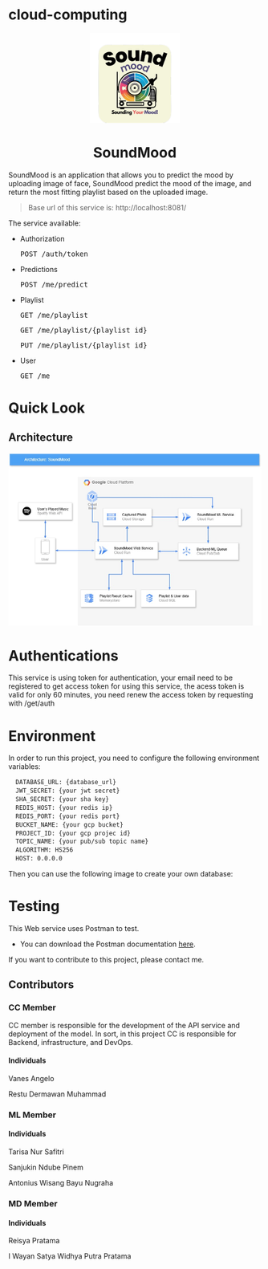 # cloud-computing
<p align="center">
  <img src="assets/soundmood.png" alt="logo" height="180" />
</p>

<h1 align="center">SoundMood</h1>

<div align="center">

</div>

SoundMood is an application that allows you to predict the mood by uploading image of face, SoundMood predict the mood of the image, and return the most fitting playlist based on the uploaded image.

> Base url of this service is: http://localhost:8081/

The service available:

- Authorization
  <pre>POST /auth/token</pre>

- Predictions
  <pre>POST /me/predict</pre>

- Playlist
  <pre>GET /me/playlist</pre>
  <pre>GET /me/playlist/{playlist_id}</pre>
  <pre>PUT /me/playlist/{playlist_id}</pre>

- User
  <pre>GET /me</pre>

# Quick Look

## Architecture

<p align="center">
  <img src="assets/architecture.png" alt="architecture diagram" />
</p>

# Authentications

This service is using token for authentication, your email need to be registered to get access token for using this service, the acess token is valid for only 60 minutes, you need renew the access token by requesting with /get/auth

# Environment

In order to run this project, you need to configure the following environment variables:

```bash
  DATABASE_URL: {database_url}
  JWT_SECRET: {your jwt secret}
  SHA_SECRET: {your sha key}
  REDIS_HOST: {your redis ip}
  REDIS_PORT: {your redis port}
  BUCKET_NAME: {your gcp bucket}
  PROJECT_ID: {your gcp projec id}
  TOPIC_NAME: {your pub/sub topic name}
  ALGORITHM: HS256
  HOST: 0.0.0.0
```

Then you can use the following image to create your own database:

# Testing

This Web service uses Postman to test.

- You can download the Postman documentation [here](https://documenter.getpostman.com/view/40378264/2sAYHxnP79).

If you want to contribute to this project, please contact me.

## Contributors

### CC Member 
CC member is responsible for the development of the API service and deployment of the model. In sort, in this project CC is responsible for Backend, infrastructure, and DevOps.
#### Individuals

<p>Vanes Angelo</p>

<p>Restu Dermawan Muhammad</p>

### ML Member
#### Individuals

<p>Tarisa Nur Safitri</p>

<p>Sanjukin Ndube Pinem</p>

<p>Antonius Wisang Bayu Nugraha</p>

### MD Member
#### Individuals

<p>Reisya Pratama</p>

<p>I Wayan Satya Widhya Putra Pratama</p>
